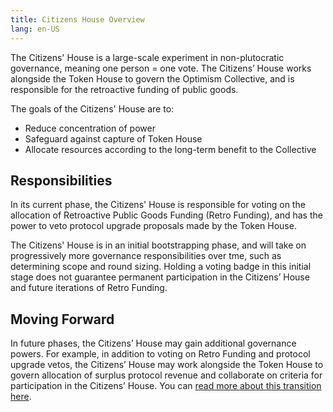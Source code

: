 ```yaml
---
title: Citizens House Overview
lang: en-US
---
```


The Citizens' House is a large-scale experiment in non-plutocratic governance, meaning one person = one vote. The Citizens’ House works alongside the Token House to govern the Optimism Collective, and is responsible for the retroactive funding of public goods.

The goals of the Citizens' House are to:
* Reduce concentration of power
* Safeguard against capture of Token House
* Allocate resources according to the long-term benefit to the Collective

## Responsibilities
In its current phase, the Citizens' House is responsible for voting on the allocation of Retroactive Public Goods Funding (Retro Funding), and has the power to veto protocol upgrade proposals made by the Token House. 

The Citizens' House is in an initial bootstrapping phase, and will take on progressively more governance responsibilities over tme, such as determining scope and round sizing. Holding a voting badge in this initial stage does not guarantee permanent participation in the Citizens’ House and future iterations of Retro Funding.

## Moving Forward

In future phases, the Citizens’ House may gain additional governance powers. For example, in addition to voting on Retro Funding and protocol upgrade vetos, the Citizens’ House may work alongside the Token House to govern allocation of surplus protocol revenue and collaborate on criteria for participation in the Citizens’ House. You can [read more about this transition here](https://optimism.mirror.xyz/PLrAQgE1EGRo7GRrFoztplFChnUZda4DFGW3dkQayxY).